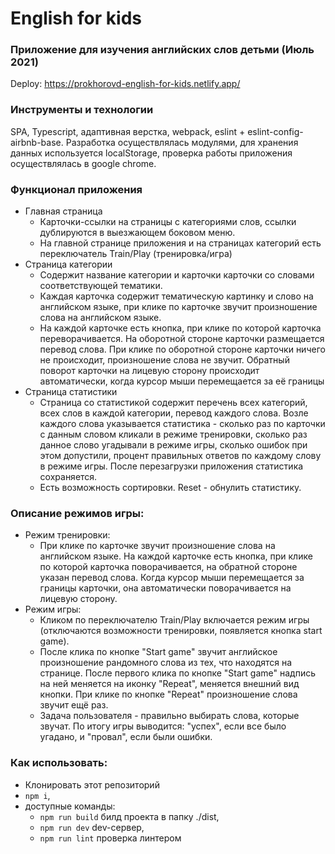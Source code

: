 # English for kids
### Приложение для изучения английских слов детьми (Июль 2021)
Deploy: https://prokhorovd-english-for-kids.netlify.app/

### Инструменты и технологии
SPA, Typescript, адаптивная верстка, webpack, eslint + eslint-config-airbnb-base.
Разработка осуществлялась модулями, для хранения данных используется localStorage, проверка работы приложения осуществлялась в google chrome.

### Функционал приложения
- Главная страница
  - Карточки-ссылки на страницы с категориями слов, ссылки дублируются в выезжающем боковом меню.
  - На главной странице приложения и на страницах категорий есть переключатель Train/Play (тренировка/игра)
- Страница категории
  - Содержит название категории и карточки карточки со словами соответствующей тематики.
  - Каждая карточка содержит тематическую картинку и слово на английском языке, при клике по карточке звучит произношение слова на английском языке.
  - На каждой карточке есть кнопка, при клике по которой карточка переворачивается. На оборотной стороне карточки размещается перевод слова. При клике по оборотной стороне карточки ничего не происходит, произношение слова не звучит. Обратный поворот карточки на лицевую сторону происходит автоматически, когда курсор мыши перемещается за её границы
- Страница статистики
  - Страница со статистикой содержит перечень всех категорий, всех слов в каждой категории, перевод каждого слова. Возле каждого слова указывается статистика - сколько раз по карточки с данным словом кликали в режиме тренировки, сколько раз данное слово угадывали в режиме игры, сколько ошибок при этом допустили, процент правильных ответов по каждому слову в режиме игры. После перезагрузки приложения статистика сохраняется.
  - Есть возможность сортировки. Reset - обнулить статистику.

### Описание режимов игры:
- Режим тренировки:
  - При клике по карточке звучит произношение слова на английском языке. На каждой карточке есть кнопка, при клике по которой карточка поворачивается, на обратной стороне указан перевод слова. Когда курсор мыши перемещается за границы карточки, она автоматически поворачивается на лицевую сторону.
- Режим игры:
  - Кликом по переключателю Train/Play включается режим игры (отключаются возможности тренировки, появляется кнопка start game). 
  - После клика по кнопке "Start game" звучит английское произношение рандомного слова из тех, что находятся на странице. После первого клика по кнопке "Start game" надпись на ней меняется на иконку "Repeat", меняется внешний вид кнопки. При клике по кнопке "Repeat" произношение слова звучит ещё раз.
  - Задача пользователя - правильно выбирать слова, которые звучат. По итогу игры выводится: "успех", если все было угадано, и "провал", если были ошибки.

### Как использовать:
- Клонировать этот репозиторий
- `npm i`,
- доступные команды:
  - `npm run build` билд проекта в папку ./dist,
  - `npm run dev` dev-сервер,
  - `npm run lint` проверка линтером
